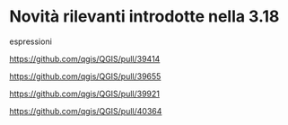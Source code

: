 # Novità rilevanti introdotte nella 3.18

espressioni

https://github.com/qgis/QGIS/pull/39414

https://github.com/qgis/QGIS/pull/39655

https://github.com/qgis/QGIS/pull/39921

https://github.com/qgis/QGIS/pull/40364

